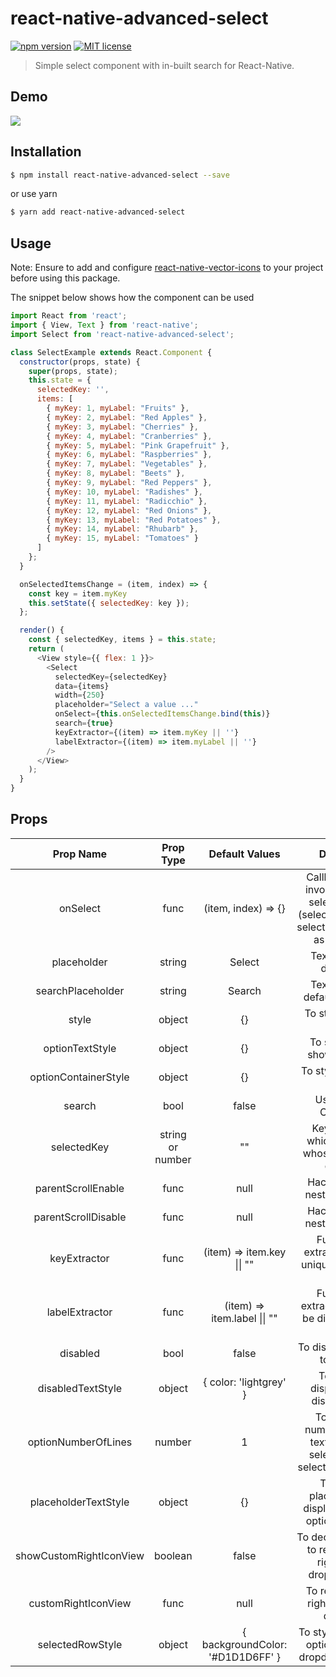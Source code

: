 # react-native-advanced-select

[![npm version](https://badge.fury.io/js/react-native-advanced-select.svg)](https://www.npmjs.com/package/react-native-advanced-select) [![MIT license](https://img.shields.io/badge/License-MIT-blue.svg)](LICENSE)

> Simple select component with in-built search for React-Native.

## Demo

<img src="https://raw.githubusercontent.com/EkanshMahajan/react-native-advanced-select/master/demo/Example-iOS.gif">

## Installation

```bash
$ npm install react-native-advanced-select --save
```

or use yarn

```bash
$ yarn add react-native-advanced-select
```

## Usage

Note: Ensure to add and configure [react-native-vector-icons](https://github.com/oblador/react-native-vector-icons) to your project before using this package.

The snippet below shows how the component can be used

```javascript
import React from 'react';
import { View, Text } from 'react-native';
import Select from 'react-native-advanced-select';

class SelectExample extends React.Component {
  constructor(props, state) {
    super(props, state);
    this.state = {
      selectedKey: '',
      items: [
        { myKey: 1, myLabel: "Fruits" },
        { myKey: 2, myLabel: "Red Apples" },
        { myKey: 3, myLabel: "Cherries" },
        { myKey: 4, myLabel: "Cranberries" },
        { myKey: 5, myLabel: "Pink Grapefruit" },
        { myKey: 6, myLabel: "Raspberries" },
        { myKey: 7, myLabel: "Vegetables" },
        { myKey: 8, myLabel: "Beets" },
        { myKey: 9, myLabel: "Red Peppers" },
        { myKey: 10, myLabel: "Radishes" },
        { myKey: 11, myLabel: "Radicchio" },
        { myKey: 12, myLabel: "Red Onions" },
        { myKey: 13, myLabel: "Red Potatoes" },
        { myKey: 14, myLabel: "Rhubarb" },
        { myKey: 15, myLabel: "Tomatoes" }
      ]
    };
  }

  onSelectedItemsChange = (item, index) => {
    const key = item.myKey
    this.setState({ selectedKey: key });
  };

  render() {
    const { selectedKey, items } = this.state;
    return (
      <View style={{ flex: 1 }}>
        <Select
          selectedKey={selectedKey}
          data={items}
          width={250}
          placeholder="Select a value ..."
          onSelect={this.onSelectedItemsChange.bind(this)}
          search={true}
          keyExtractor={(item) => item.myKey || ''}
          labelExtractor={(item) => item.myLabel || ''}
        />
      </View>
    );
  }
}
```

## Props
|        Prop Name        |     Prop Type    |          Default Values          |                                                  Description                                                  |
|:-----------------------:|:----------------:|:--------------------------------:|:-------------------------------------------------------------------------------------------------------------:|
|         onSelect        |       func       |        (item, index) => {}       | Callback function invoked on option select that takes (selectedOptionItem, selectedOptionindex) as parameters |
|       placeholder       |      string      |              Select              |                                          Text to show as default text                                         |
|    searchPlaceholder    |      string      |              Search              |                                      Text to show as default search text                                      |
|          style          |      object      |                {}                |                                            To style the select box                                            |
|     optionTextStyle     |      object      |                {}                |                                       To style the text shown in the box                                      |
|   optionContainerStyle  |      object      |                {}                |                                           To style the options shown                                          |
|          search         |       bool       |               false              |                                            Use search in Component                                            |
|       selectedKey       | string or number |                ""                |                        Key of the item which is selected whose label will be displayed                        |
|    parentScrollEnable   |       func       |               null               |                                       Hack for Android nested ScrollView                                      |
|   parentScrollDisable   |       func       |               null               |                                       Hack for Android nested ScrollView                                      |
|       keyExtractor      |       func       |    (item) => item.key \|\| ""    |                          Function that extracts the key to uniquely identify an item                          |
|      labelExtractor     |       func       |   (item) => item.label \|\| ""   |                          Function that extracts the label to be displayed for an item                         |
|         disabled        |       bool       |               false              |                                        To disable dropdown toggle/click                                       |
|    disabledTextStyle    |      object      |      { color: 'lightgrey' }      |                                 To style text displayed when disabled is true                                 |
|   optionNumberOfLines   |      number      |                 1                |           To set certain number of lines to text rendered in select value and select options' labels          |
|   placeholderTextStyle  |      object      |                {}                |                       To style the placeholder text displayed when no option is selected                      |
| showCustomRightIconView |      boolean     |               false              |                     To decide if you want to render custom right icon for dropdown or not                     |
|   customRightIconView   |       func       |               null               |                                  To render custom right icon view in dropdown                                 |
|     selectedRowStyle    |      object      | { backgroundColor: '#D1D1D6FF' } |                           To style the selected option view when dropdown is opened                           |
